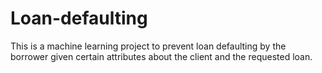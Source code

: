 # Loan-defaulting
This is a machine learning project to prevent loan defaulting by the borrower given certain attributes about the client and the requested loan.
